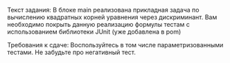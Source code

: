Текст задания:
В блоке main реализована прикладная задача по вычислению квадратных корней уравнения через дискриминант.
Вам необходимо покрыть данную реализацию формулы тестам с использованием библиотеки JUnit (уже добавлена в pom)

Требования к сдаче:
Воспользуйтесь в том числе параметризованными тестами. Не забудьте про негативный тест.


